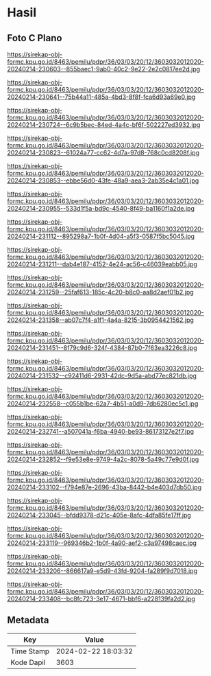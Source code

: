# Hasil

## Foto C Plano

https://sirekap-obj-formc.kpu.go.id/8463/pemilu/pdpr/36/03/03/20/12/3603032012020-20240214-230603--855baec1-9ab0-40c2-9e22-2e2c0817ee2d.jpg

https://sirekap-obj-formc.kpu.go.id/8463/pemilu/pdpr/36/03/03/20/12/3603032012020-20240214-230641--75b44a11-485a-4bd3-8f8f-fca6d93a69e0.jpg

https://sirekap-obj-formc.kpu.go.id/8463/pemilu/pdpr/36/03/03/20/12/3603032012020-20240214-230724--6c9b5bec-84ed-4a4c-bf6f-502227ed3932.jpg

https://sirekap-obj-formc.kpu.go.id/8463/pemilu/pdpr/36/03/03/20/12/3603032012020-20240214-230823--61024a77-cc62-4d7a-97d8-768c0cd8208f.jpg

https://sirekap-obj-formc.kpu.go.id/8463/pemilu/pdpr/36/03/03/20/12/3603032012020-20240214-230853--ebbe56d0-43fe-48a9-aea3-2ab35e4c1a01.jpg

https://sirekap-obj-formc.kpu.go.id/8463/pemilu/pdpr/36/03/03/20/12/3603032012020-20240214-230955--533d1f5a-bd9c-4540-8f49-ba1160f1a2de.jpg

https://sirekap-obj-formc.kpu.go.id/8463/pemilu/pdpr/36/03/03/20/12/3603032012020-20240214-231112--895298a7-1b0f-4d04-a5f3-0587f5bc5045.jpg

https://sirekap-obj-formc.kpu.go.id/8463/pemilu/pdpr/36/03/03/20/12/3603032012020-20240214-231211--dab4e187-4152-4e24-ac56-c46039eabb05.jpg

https://sirekap-obj-formc.kpu.go.id/8463/pemilu/pdpr/36/03/03/20/12/3603032012020-20240214-231259--25faf613-185c-4c20-b8c0-aa8d2aef01b2.jpg

https://sirekap-obj-formc.kpu.go.id/8463/pemilu/pdpr/36/03/03/20/12/3603032012020-20240214-231358--ab07c7f4-a1f1-4a4a-8215-3b0954421562.jpg

https://sirekap-obj-formc.kpu.go.id/8463/pemilu/pdpr/36/03/03/20/12/3603032012020-20240214-231451--8f79c9d6-324f-4384-87b0-7f63ea3226c8.jpg

https://sirekap-obj-formc.kpu.go.id/8463/pemilu/pdpr/36/03/03/20/12/3603032012020-20240214-231532--c92411d6-2931-42dc-9d5a-abd77ec821db.jpg

https://sirekap-obj-formc.kpu.go.id/8463/pemilu/pdpr/36/03/03/20/12/3603032012020-20240214-232558--c055b1be-62a7-4b51-a0d9-7db6280ec5c1.jpg

https://sirekap-obj-formc.kpu.go.id/8463/pemilu/pdpr/36/03/03/20/12/3603032012020-20240214-232741--a507041a-f6ba-4940-be93-86173127e2f7.jpg

https://sirekap-obj-formc.kpu.go.id/8463/pemilu/pdpr/36/03/03/20/12/3603032012020-20240214-232852--f9e53e8e-9749-4a2c-8078-5a49c77e9d0f.jpg

https://sirekap-obj-formc.kpu.go.id/8463/pemilu/pdpr/36/03/03/20/12/3603032012020-20240214-233102--f794e87e-2696-43ba-8442-b4e403d7db50.jpg

https://sirekap-obj-formc.kpu.go.id/8463/pemilu/pdpr/36/03/03/20/12/3603032012020-20240214-233045--bfdd9378-d21c-405e-8afc-4dfa85fe17ff.jpg

https://sirekap-obj-formc.kpu.go.id/8463/pemilu/pdpr/36/03/03/20/12/3603032012020-20240214-233119--969346b2-1b0f-4a90-aef2-c3a97498caec.jpg

https://sirekap-obj-formc.kpu.go.id/8463/pemilu/pdpr/36/03/03/20/12/3603032012020-20240214-233206--866617a9-e5d9-43fd-9204-fa289f9d7018.jpg

https://sirekap-obj-formc.kpu.go.id/8463/pemilu/pdpr/36/03/03/20/12/3603032012020-20240214-233408--bc8fc723-3e17-4671-bbf6-a228139fa2d2.jpg


## Metadata

| Key        | Value               |
| ---------- | ------------------- |
| Time Stamp | 2024-02-22 18:03:32 |
| Kode Dapil | 3603                |



